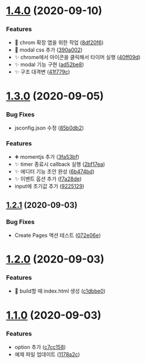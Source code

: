 # [1.4.0](https://github.com/divlook/ticketing-timer/compare/v1.3.0...v1.4.0) (2020-09-10)


### Features

* :art: chrom 확장 앱을 위한 작업 ([8df20f6](https://github.com/divlook/ticketing-timer/commit/8df20f610dcba538e2c1ca21e55751e7101e4de5))
* :lipstick: modal css 추가 ([390a002](https://github.com/divlook/ticketing-timer/commit/390a0021de7e88fdd3630f59e656e2a87b8da46e))
* :sparkles: chrome에서 아이콘을 클릭해서 타이머 실행 ([40ff09d](https://github.com/divlook/ticketing-timer/commit/40ff09d87c4bba2f33d1e71b6d16014b83887cd9))
* :sparkles: modal 기능 구현 ([ad52be8](https://github.com/divlook/ticketing-timer/commit/ad52be849960e0025cf9613e13c2d8825cdce461))
* :sparkles: 구조 대격변 ([41f779c](https://github.com/divlook/ticketing-timer/commit/41f779c3d7ef714584bdb40816756d9ca4caa9b5))



# [1.3.0](https://github.com/divlook/ticketing-timer/compare/v1.2.1...v1.3.0) (2020-09-05)


### Bug Fixes

* jsconfig.json 수정 ([85b0db2](https://github.com/divlook/ticketing-timer/commit/85b0db2166f1c6055798ece64cb50662212c004c))


### Features

* :heavy_plus_sign: momentjs 추가 ([3fa53bf](https://github.com/divlook/ticketing-timer/commit/3fa53bffc8fb0d7651f32d4f7edec57426e067f5))
* :sparkles: timer 종료시 callback 실행 ([2bf17ea](https://github.com/divlook/ticketing-timer/commit/2bf17ea6d8403998b6f05a6d6cbda9f56536631f))
* :sparkles: 에디터 기능 초안 완성 ([6b474bd](https://github.com/divlook/ticketing-timer/commit/6b474bd32a7ec4d8133cbd2ebe5cbe6d5a1206ef))
* :sparkles: 이벤트 옵션 추가 ([f7a28de](https://github.com/divlook/ticketing-timer/commit/f7a28dec1cc76f46c2e957eaddb4f9a6a20fef74))
* input에 초기값 추가 ([9225129](https://github.com/divlook/ticketing-timer/commit/922512993bebd3da46bad5d556c041b1afeba47a))



## [1.2.1](https://github.com/divlook/ticketing-timer/compare/v1.2.0...v1.2.1) (2020-09-03)


### Bug Fixes

* Create Pages 액션 테스트 ([072e06e](https://github.com/divlook/ticketing-timer/commit/072e06ef690e69828b8a3dcc125904d7f27a67d1))



# [1.2.0](https://github.com/divlook/ticketing-timer/compare/v1.1.0...v1.2.0) (2020-09-03)


### Features

* :rocket: build할 때 index.html 생성 ([c1dbbe0](https://github.com/divlook/ticketing-timer/commit/c1dbbe0d6acfcddcbdaeb36849ac72c76db6d51e))



# [1.1.0](https://github.com/divlook/ticketing-timer/compare/v1.0.0...v1.1.0) (2020-09-03)


### Features

* option 추가 ([c7cc158](https://github.com/divlook/ticketing-timer/commit/c7cc1584256f2900211f0952c9d60f635b6fc591))
* 예제 파일 업데이트 ([1178a2c](https://github.com/divlook/ticketing-timer/commit/1178a2cfa485f5c862b8e5ed4a1a97909a0e40ea))



